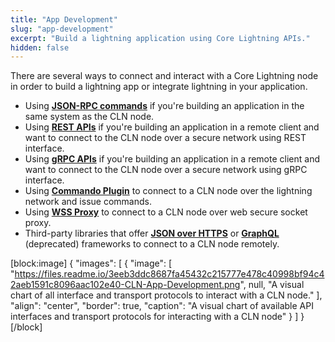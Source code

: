 ```yaml
---
title: "App Development"
slug: "app-development"
excerpt: "Build a lightning application using Core Lightning APIs."
hidden: false
---
```

There are several ways to connect and interact with a Core Lightning node in order to build a lightning app or integrate lightning in your application.

- Using **[JSON-RPC commands](doc:json-rpc)** if you're building an application in the same system as the CLN node.
- Using **[REST APIs](doc:rest)** if you're building an application in a remote client and want to connect to the CLN node over a secure network using REST interface.
- Using **[gRPC APIs](doc:grpc)** if you're building an application in a remote client and want to connect to the CLN node over a secure network using gRPC interface.
- Using **[Commando Plugin](doc:commando-plugin)** to connect to a CLN node over the lightning network and issue commands.
- Using **[WSS Proxy](doc:wss-proxy)** to connect to a CLN node over web secure socket proxy.
- Third-party libraries that offer **[JSON over HTTPS](doc:third-party-libraries#json-over-https)** or **[GraphQL](doc:third-party-libraries#graphql)** (deprecated) frameworks to connect to a CLN node remotely.

[block:image]
{
  "images": [
    {
      "image": [
        "https://files.readme.io/3eeb3ddc8687fa45432c215777e478c40998bf94c42aeb1591c8096aac102e40-CLN-App-Development.png",
        null,
        "A visual chart of all interface and transport protocols to interact with a CLN node."
      ],
      "align": "center",
      "border": true,
      "caption": "A visual chart of available API interfaces and transport protocols for interacting with a CLN node"
    }
  ]
}
[/block]

